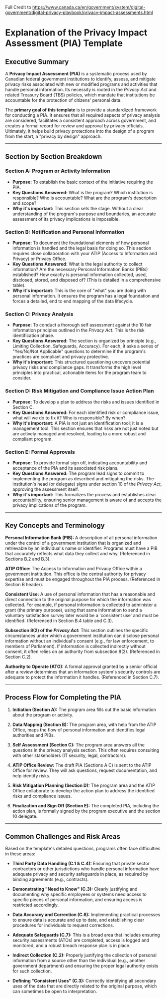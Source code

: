 Full Credit to https://www.canada.ca/en/government/system/digital-government/digital-privacy-playbook/privacy-impact-assessments.html
# Explanation of the Privacy Impact Assessment (PIA) Template

## Executive Summary

A **Privacy Impact Assessment (PIA)** is a systematic process used by Canadian federal government institutions to identify, assess, and mitigate privacy risks associated with new or modified programs and activities that handle personal information. Its necessity is rooted in the *Privacy Act* and related Treasury Board (TBS) policies, which mandate that institutions be accountable for the protection of citizens' personal data.

The **primary goal of this template** is to provide a standardized framework for conducting a PIA. It ensures that all required aspects of privacy analysis are considered, facilitates a consistent approach across government, and creates a formal record for review and approval by privacy officials. Ultimately, it helps build privacy protections into the design of a program from the start, a "privacy by design" approach.

---

## Section by Section Breakdown

### Section A: Program or Activity Information
- **Purpose:** To establish the basic context of the initiative requiring the PIA.
- **Key Questions Answered:** What is the program? Which institution is responsible? Who is accountable? What are the program's description and scope?
- **Why it's important:** This section sets the stage. Without a clear understanding of the program's purpose and boundaries, an accurate assessment of its privacy implications is impossible.

### Section B: Notification and Personal Information
- **Purpose:** To document the foundational elements of how personal information is handled and the legal basis for doing so. This section requires close collaboration with your ATIP (Access to Information and Privacy) or Privacy Office.
- **Key Questions Answered:** What is the legal authority to collect information? Are the necessary Personal Information Banks (PIBs) established? How exactly is personal information collected, used, disclosed, stored, and disposed of? (This is detailed in a comprehensive table).
- **Why it's important:** This is the core of "what" you are doing with personal information. It ensures the program has a legal foundation and forces a detailed, end to end mapping of the data lifecycle.

### Section C: Privacy Analysis
- **Purpose:** To conduct a thorough self assessment against the 10 fair information principles outlined in the *Privacy Act*. This is the risk identification phase.
- **Key Questions Answered:** The section is organized by principle (e.g., Limiting Collection, Safeguards, Accuracy). For each, it asks a series of "Yes/No/Not Applicable" questions to determine if the program's practices are compliant and privacy protective.
- **Why it's important:** This structured questioning uncovers potential privacy risks and compliance gaps. It transforms the high level principles into practical, actionable items for the program team to consider.

### Section D: Risk Mitigation and Compliance Issue Action Plan
- **Purpose:** To develop a plan to address the risks and issues identified in Section C.
- **Key Questions Answered:** For each identified risk or compliance issue, what will we do to fix it? Who is responsible? By when?
- **Why it's important:** A PIA is not just an identification tool; it is a management tool. This section ensures that risks are not just noted but are actively managed and resolved, leading to a more robust and compliant program.

### Section E: Formal Approvals
- **Purpose:** To provide formal sign off, indicating accountability and acceptance of the PIA and its associated risk plans.
- **Key Questions Answered:** The program lead signs to commit to implementing the program as described and mitigating the risks. The institution's head (or delegate) signs under section 10 of the *Privacy Act*, approving the assessment itself.
- **Why it's important:** This formalizes the process and establishes clear accountability, ensuring senior management is aware of and accepts the privacy implications of the program.

---

## Key Concepts and Terminology

**Personal Information Bank (PIB):** A description of all personal information under the control of a government institution that is organized and retrievable by an individual's name or identifier. Programs must have a PIB that accurately reflects what data they collect and why. (Referenced in Sections B.2 and B.3).

**ATIP Office:** The Access to Information and Privacy Office within a government institution. This office is the central authority for privacy expertise and must be engaged throughout the PIA process. (Referenced in Section B header).

**Consistent Use:** A use of personal information that has a reasonable and direct connection to the original purpose for which the information was collected. For example, if personal information is collected to administer a grant (the primary purpose), using that same information to send a voluntary satisfaction survey later would be a 'consistent use' and must be identified. (Referenced in Section B.4 table and C.3).

**Subsection 8(2) of the *Privacy Act*:** This section outlines the specific circumstances under which a government institution can disclose personal information without an individual's consent (e.g., for law enforcement, to members of Parliament). If information is collected indirectly without consent, it often relies on an authority from subsection 8(2). (Referenced in Section C.2).

**Authority to Operate (ATO):** A formal approval granted by a senior official after a review determines that an information system's security controls are adequate to protect the information it handles. (Referenced in Section C.7).

---

## Process Flow for Completing the PIA

1. **Initiation (Section A):** The program area fills out the basic information about the program or activity.

2. **Data Mapping (Section B):** The program area, with help from the ATIP Office, maps the flow of personal information and identifies legal authorities and PIBs.

3. **Self Assessment (Section C):** The program area answers all the questions in the privacy analysis section. This often requires consulting with other stakeholders (IT security, legal, contractors).

4. **ATIP Office Review:** The draft PIA (Sections A C) is sent to the ATIP Office for review. They will ask questions, request documentation, and help identify risks.

5. **Risk Mitigation Planning (Section D):** The program area and the ATIP Office collaborate to develop the action plan to address the identified risks and compliance issues.

6. **Finalization and Sign Off (Section E):** The completed PIA, including the action plan, is formally signed by the program executive and the section 10 delegate.

---

## Common Challenges and Risk Areas

Based on the template's detailed questions, programs often face difficulties in these areas:

- **Third Party Data Handling (C.1 & C.4):** Ensuring that private sector contractors or other jurisdictions who handle personal information have adequate privacy and security safeguards in place, as required by binding agreements (e.g., contracts).

- **Demonstrating "Need to Know" (C.3):** Clearly justifying and documenting why specific employees or systems need access to specific pieces of personal information, and ensuring access is restricted accordingly.

- **Data Accuracy and Correction (C.6):** Implementing practical processes to ensure data is accurate and up to date, and establishing clear procedures for individuals to request corrections.

- **Adequate Safeguards (C.7):** This is a broad area that includes ensuring security assessments (ATOs) are completed, access is logged and monitored, and a robust breach response plan is in place.

- **Indirect Collection (C.2):** Properly justifying the collection of personal information from a source other than the individual (e.g., another government department) and ensuring the proper legal authority exists for such collection.

- **Defining "Consistent Uses" (C.3):** Correctly identifying all secondary uses of the data that are directly related to the original purpose, which can sometimes be open to interpretation.
